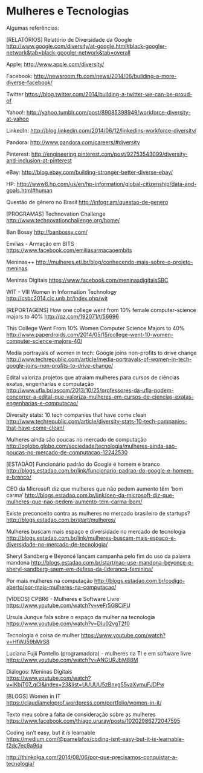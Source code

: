 # Mulheres e Tecnologias

Algumas referências:

[RELATÓRIOS]
Relatório de Diversidade da Google
http://www.google.com/diversity/at-google.html#black-googler-network&tab=black-googler-network&tab=overall

Apple:
http://www.apple.com/diversity/

Facebook:
http://newsroom.fb.com/news/2014/06/building-a-more-diverse-facebook/

Twitter
https://blog.twitter.com/2014/building-a-twitter-we-can-be-proud-of

Yahoo!:
http://yahoo.tumblr.com/post/89085398949/workforce-diversity-at-yahoo

LinkedIn:
http://blog.linkedin.com/2014/06/12/linkedins-workforce-diversity/

Pandora:
http://www.pandora.com/careers/#diversity

Pinterest:
http://engineering.pinterest.com/post/92753543099/diversity-and-inclusion-at-pinterest

eBay:
http://blog.ebay.com/building-stronger-better-diverse-ebay/

HP:
http://www8.hp.com/us/en/hp-information/global-citizenship/data-and-goals.html#human

Questão de gênero no Brasil
http://infogr.am/questao-de-genero


[PROGRAMAS]
Technovation Challenge
http://www.technovationchallenge.org/home/

Ban Bossy
http://banbossy.com/

Emílias - Armação em BITS
https://www.facebook.com/emiliasarmacaoembits

Meninas++
http://mulheres.eti.br/blog/conhecendo-mais-sobre-o-projeto-meninas

Meninas Digitais
https://www.facebook.com/meninasdigitaisSBC

WIT - VIII Women in Information Technology
http://csbc2014.cic.unb.br/index.php/wit


[REPORTAGENS]
How one college went from 10% female computer-science majors to 40%
http://qz.com/192071/t/56696

This College Went From 10% Women Computer Science Majors to 40%
http://www.paperdroids.com/2014/05/15/college-went-10-women-computer-science-majors-40/

Media portrayals of women in tech: Google joins non-profits to drive change
http://www.techrepublic.com/article/media-portrayals-of-women-in-tech-google-joins-non-profits-to-drive-change/

Edital valoriza projetos que atraiam mulheres para cursos de ciências exatas, engenharias e computação
http://www.ufla.br/ascom/2013/10/25/professores-da-ufla-podem-concorrer-a-edital-que-valoriza-mulheres-em-cursos-de-ciencias-exatas-engenharias-e-computacao/

Diversity stats: 10 tech companies that have come clean
http://www.techrepublic.com/article/diversity-stats-10-tech-companies-that-have-come-clean/

Mulheres ainda são poucas no mercado de computação
http://oglobo.globo.com/sociedade/tecnologia/mulheres-ainda-sao-poucas-no-mercado-de-computacao-12242530


[ESTADÃO]
Funcionário padrão do Google é homem e branco
http://blogs.estadao.com.br/link/funcionario-padrao-do-google-e-homem-e-branco/

CEO da Microsoft diz que mulheres que não pedem aumento têm ‘bom carma’
http://blogs.estadao.com.br/link/ceo-da-microsoft-diz-que-mulheres-que-nao-pedem-aumento-tem-carma-bom/

Existe preconceito contra as mulheres no mercado brasileiro de startups?
http://blogs.estadao.com.br/start/mulheres/

Mulheres buscam mais espaço e diversidade no mercado de tecnologia
http://blogs.estadao.com.br/link/mulheres-buscam-mais-espaco-e-diversidade-no-mercado-de-tecnologia/

Sheryl Sandberg e Beyoncé lançam campanha pelo fim do uso da palavra mandona
http://blogs.estadao.com.br/start/nao-use-mandona-beyonce-e-sheryl-sandberg-saem-em-defesa-da-lideranca-feminina/

Por mais mulheres na computação
http://blogs.estadao.com.br/codigo-aberto/por-mais-mulheres-na-computacao/


[VÍDEOS]
CPBR6 - Mulheres e Software Livre
https://www.youtube.com/watch?v=veFr5G8CiFU

Ursula Junque fala sobre o espaço da mulher na tecnologia
https://www.youtube.com/watch?v=DIu02vgT2f0

Tecnologia é coisa de mulher
https://www.youtube.com/watch?v=HfWJ59bMrS8

Luciana Fujii Pontello (programadora) - mulheres na TI e em software livre
https://www.youtube.com/watch?v=ANGURJbM88M

Diálogos: Meninas Digitais	
https://www.youtube.com/watch?v=lKbjT07_gCI&index=23&list=UUUUU5zBnxg55vaXymuFJDPw

[BLOGS]
Women in IT
https://claudiameloprof.wordpress.com/portfolio/women-in-it/

Texto meu sobre a falta de consideração sobre as mulheres
https://www.facebook.com/thiago.ururay/posts/10202986272047595

Coding isn’t easy, but it *is* learnable
https://medium.com/@pamelafox/coding-isnt-easy-but-it-is-learnable-f2dc7ec9a9da

http://thinkolga.com/2014/08/06/por-que-precisamos-conquistar-a-tecnologia/
